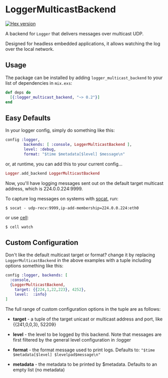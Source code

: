 # LoggerMulticastBackend

[![Hex version](https://img.shields.io/hexpm/v/logger_multicast_backend.svg "Hex version")](https://hex.pm/packages/logger_multicast_backend)

A backend for `Logger` that delivers messages over multicast UDP.

Designed for headless embedded applications, it allows watching the log over the local network.

## Usage

The package can be installed by adding `logger_multicast_backend` to your list of dependencies in `mix.exs`:

```elixir
def deps do
  [{:logger_multicast_backend, "~> 0.2"}]
end
```

## Easy Defaults

In your logger config, simply do something like this:

```elixir
config :logger,
        backends: [ :console, LoggerMulticastBackend ],
        level: :debug,
        format: "$time $metadata[$level] $message\n"
```

or, at runtime, you can add this to your current config...

```elixir
Logger.add_backend LoggerMulticastBackend
```

Now, you'll have logging messages sent out on the default target multicast address, which is 224.0.0.224:9999.

To capture log messages on systems with [socat](http://www.dest-unreach.org/socat/), run:

```
$ socat - udp-recv:9999,ip-add-membership=224.0.0.224:eth0
```

or use [cell](https://github.com/nerves-project/cell-tool):

```
$ cell watch
```

## Custom Configuration

Don't like the default multicast target or format? change it by replacing `LoggerMulticastBackend` in the above examples with a tuple including options something like this:

```elixir
config :logger, backends: [
  :console,
  {LoggerMulticastBackend,
    target: {{224,1,22,223}, 4252},
    level:  :info}
]
```

The full range of custom configuration options in the tuple are as follows:

- __target__ - a tuple of the target unicast or multicast address and port, like {{241,0,0,3}, 52209}

- __level__ - the level to be logged by this backend. Note that messages are first filtered by the general level configuration in :logger

- __format__ - the format message used to print logs.
Defaults to: ``"$time $metadata[$level] $levelpad$message\n"``

- __metadata__ - the metadata to be printed by $metadata.
Defaults to an empty list (no metadata)
